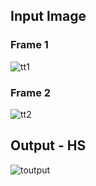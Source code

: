 ## Input Image
### Frame 1
![tt1](https://github.com/user-attachments/assets/71ff670e-9f78-4738-8e4d-078ccf6ed254)
### Frame 2
![tt2](https://github.com/user-attachments/assets/fb5b2941-4e38-43b2-8431-a1916abeb5b4)

## Output - HS
![toutput](https://github.com/user-attachments/assets/2caa9d4d-c365-4890-85d8-603cb72bce70)
